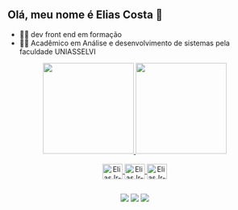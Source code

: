 ## Olá, meu nome é Elias Costa 👋

- 👩‍💻 dev front end em formação
- 👨‍🎓 Acadêmico em Análise e desenvolvimento de sistemas pela faculdade UNIASSELVI

<div align="center">
  <a href="https://https://github.com/eliasjrdev">
  <img height="180em" src="https://github-readme-stats.vercel.app/api?username=eliasjrdev&show_icons=true&theme=dark&include_all_commits=true&count_private=true"/>
  <img height="180em" src="https://github-readme-stats.vercel.app/api/top-langs/?username=eliasjrdev&layout=compact&langs_count=7&theme=dark"/>
</div>

<div align="center"><br>
  <img align="center" alt="EliasJr-html" height="30" width="40" src="https://cdn.jsdelivr.net/gh/devicons/devicon/icons/html5/html5-original.svg" />
  <img align="center" alt="EliasJr-css" height="30" width="40" src="https://cdn.jsdelivr.net/gh/devicons/devicon/icons/css3/css3-original.svg" />
  <img align="center" alt="EliasJr-javascript" height="30" width="40" src="https://cdn.jsdelivr.net/gh/devicons/devicon/icons/javascript/javascript-plain.svg" />
</div>

##

<div align="center"> 
  <a href="https://www.youtube.com/channel/UCvt0b44TRzozTwTZL-2y3tA" target="_blank"><img src="https://img.shields.io/badge/YouTube-FF0000?style=for-the-badge&logo=youtube&logoColor=white" target="_blank"></a>
  <a href="https://www.instagram.com/eliasjr_oficiall/?hl=pt-br" target="_blank"><img src="https://img.shields.io/badge/Instagram-E4405F?style=for-the-badge&logo=instagram&logoColor=white" target="_blank"></a>
   <a href="https://www.linkedin.com/in/elias-c/" target="_blank"><img src="https://img.shields.io/badge/LinkedIn-0077B5?style=for-the-badge&logo=linkedin&logoColor=white" target="_blank"></a>
 
</div>
